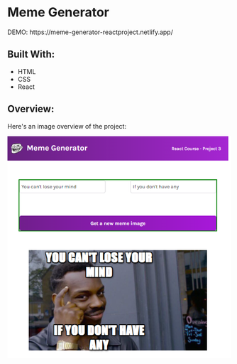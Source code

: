 # Meme Generator

<p>DEMO: https://meme-generator-reactproject.netlify.app/ </p> 

<h2>Built With:</h2>
<ul>
<li>HTML</li>
<li>CSS</li>
<li>React</li>
</ul>


<h2>Overview: </h2>
<p>Here's an image overview of the project: </p>

![overview](./preview/preview.png)